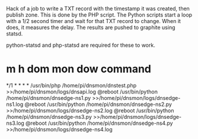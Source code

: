 Hack of a job to write a TXT record with the timestamp it was created, then publish zone. This is done by the PHP script.
The Python scripts start a loop with a 1/2 second timer and wait for that TXT record to change. When it does, it measures the delay.
The results are pushed to graphite using statsd.

python-statsd and php-statsd are required for these to work.


# m h  dom mon dow   command
*/1 * * * * /usr/bin/php /home/pi/dnsmon/dnstest.php >>/home/pi/dnsmon/logs/dnsapi.log
@reboot /usr/bin/python /home/pi/dnsmon/dnsedge-ns1.py >>/home/pi/dnsmon/logs/dnsedge-ns1.log
@reboot /usr/bin/python /home/pi/dnsmon/dnsedge-ns2.py >>/home/pi/dnsmon/logs/dnsedge-ns2.log
@reboot /usr/bin/python /home/pi/dnsmon/dnsedge-ns3.py >>/home/pi/dnsmon/logs/dnsedge-ns3.log
@reboot /usr/bin/python /home/pi/dnsmon/dnsedge-ns4.py >>/home/pi/dnsmon/logs/dnsedge-ns4.log
